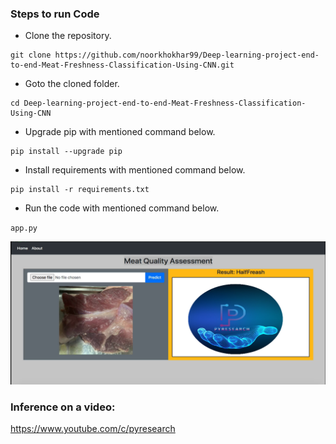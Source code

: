 ### Steps to run Code
- Clone the repository.
```
git clone https://github.com/noorkhokhar99/Deep-learning-project-end-to-end-Meat-Freshness-Classification-Using-CNN.git
```
- Goto the cloned folder.
```
cd Deep-learning-project-end-to-end-Meat-Freshness-Classification-Using-CNN

```
- Upgrade pip with mentioned command below.
```
pip install --upgrade pip
```
- Install requirements with mentioned command below.
```
pip install -r requirements.txt
```
- Run the code with mentioned command below.

`app.py`

 


<p align="center">
<img src="https://github.com/noorkhokhar99/Deep-learning-project-end-to-end-Meat-Freshness-Classification-Using-CNN/blob/main/Screen%20Shot%201444-04-16%20at%209.10.10%20PM.png">
</p>






### Inference on a video:
https://www.youtube.com/c/pyresearch
